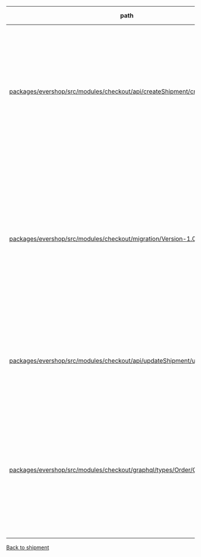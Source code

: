 | path | summary | is relevant |
| --- | --- | --- |
| [packages/evershop/src/modules/checkout/api/createShipment/createShipment.js](https://github.com/evershopcommerce/evershop/blob/bc7ee43cdadfb8a00e896c8f753da75938507854/packages/evershop/src/modules/checkout/api/createShipment/createShipment.js) | <br><br>このコードでは、shipmentテーブルのshipment_order_idカラムは、特定の注文に関連付けられた出荷情報を表すために使用されています。具体的には、注文IDをshipment_order_idに設定して、その注文に関連する出荷情報を取得したり、新しい出荷情報を挿入したりしています。また、注文の状態を「fullfilled」に更新するためにも使用されています。 | True |
| [packages/evershop/src/modules/checkout/migration/Version-1.0.0.js](https://github.com/evershopcommerce/evershop/blob/4f1f4947f95e03b9cf64486a42b1669d484cba61/packages/evershop/src/modules/checkout/migration/Version-1.0.0.js) | <br><br>テーブルshipmentのカラムshipment_order_idは、注文(order)との関連付けに使用されます。shipment_order_idは、注文のID(order_id)を参照する外部キーとして定義されており、注文に対する出荷情報を表します。具体的には、shipment_order_idは、どの注文に対して出荷が行われたかを示すために使用されます。また、注文との関連付けにより、注文が削除された場合には、それに関連する出荷情報も自動的に削除されるようになっています。 | True |
| [packages/evershop/src/modules/checkout/api/updateShipment/updateShipment.js](https://github.com/evershopcommerce/evershop/blob/bc7ee43cdadfb8a00e896c8f753da75938507854/packages/evershop/src/modules/checkout/api/updateShipment/updateShipment.js) | このコードの中では、shipment_order_idはwhere句で使用されています。具体的には、更新されたshipmentをロードする際に、shipment_order_idがorder.order_idと一致するshipmentを検索するために使用されています。 | True |
| [packages/evershop/src/modules/checkout/graphql/types/Order/Order.resolvers.js](https://github.com/evershopcommerce/evershop/blob/47620ae98869cea2f1d7bf2a46af54b0a43a64fa/packages/evershop/src/modules/checkout/graphql/types/Order/Order.resolvers.js) | このコードの中で、テーブルshipmentのカラムshipment_order_idは、Orderクエリのshipmentフィールドで使用されています。このフィールドは、orderIdを使用してshipmentテーブルから該当する出荷情報を取得します。具体的には、以下のクエリが使用されています。<br><br>```<br>const shipment = await select()<br>  .from('shipment')<br>  .where('shipment_order_id', '=', orderId)<br>  .load(pool);<br>``` | True |
[Back to shipment](../tables/shipment.md)